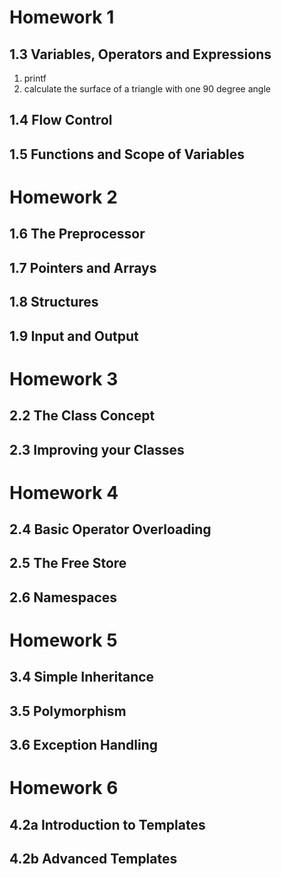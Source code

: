 # Homework 1

## 1.3 Variables, Operators and Expressions

1. printf
2. calculate the surface of a triangle with one 90 degree angle

## 1.4 Flow Control

## 1.5 Functions and Scope of Variables

# Homework 2

## 1.6 The Preprocessor

## 1.7 Pointers and Arrays

## 1.8 Structures

## 1.9 Input and Output

# Homework 3

## 2.2 The Class Concept

## 2.3 Improving your Classes

# Homework 4

## 2.4 Basic Operator Overloading

## 2.5 The Free Store

## 2.6 Namespaces

# Homework 5

## 3.4 Simple Inheritance

## 3.5 Polymorphism

## 3.6 Exception Handling

# Homework 6

## 4.2a Introduction to Templates

## 4.2b Advanced Templates


